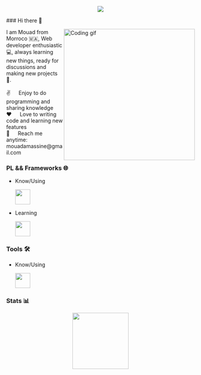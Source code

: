 <p align="center">  
 <img src ="https://badge.mediaplus.ma/darkblue/mouaammo">
</p>
### Hi there 👋

<p>
 <img align="right" width="350" src="https://camo.githubusercontent.com/63371d36886ee658f5a97401f393e1ab1684b2fd3de674b8f5efc7d410b2a3d0/68747470733a2f2f6d656469612e67697068792e636f6d2f6d656469612f57556c706c634d704f43456d5447427442572f67697068792e676966" alt="Coding gif" />
  I am Mouad from Morroco 🇲🇦, Web developer enthusiastic 💻, always learning new things, ready for discussions and making new projects 🤖.
  <br>
  <br>
 ✌️ &emsp; Enjoy to do programming and sharing knowledge <br/>
 ❤️ &emsp; Love to writing code and learning new features<br/>
 📧 &emsp; Reach me anytime: mouadamassine@gmail.com<br/>
</p>

### PL && Frameworks 🌐

- Know/Using

  <img src="https://skillicons.dev/icons?i=ts,nodejs,nextjs,tailwindcss,expressjs,prisma,nestjs,c,cpp" height="40px">

- Learning

   <img src="https://skillicons.dev/icons?i=rust,go" height="40px">
 
### Tools 🛠️

- Know/Using

   <img src="https://skillicons.dev/icons?i=linux,bash,docker,mysql,vim,figma,postman,vscode" height="40px">


### Stats 📊

<div align="center">
    <img src="https://streak-stats.demolab.com?user=AYB-CHA&theme=whatsapp-dark&hide_border=true" height="150px">
</div>
